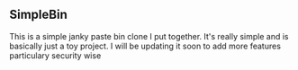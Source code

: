 ## SimpleBin

This is a simple janky paste bin clone I put together. It's really simple and is basically just a toy project. I will be updating it soon to add more features particulary security wise
